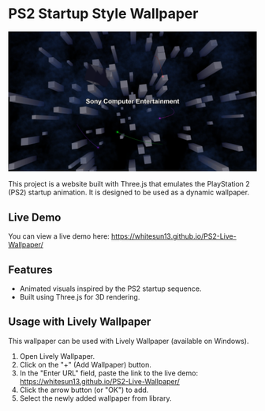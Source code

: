 # PS2 Startup Style Wallpaper

![Screenshot](Screenshot.png)

This project is a website built with Three.js that emulates the PlayStation 2 (PS2) startup animation. It is designed to be used as a dynamic wallpaper.

## Live Demo

You can view a live demo here: https://whitesun13.github.io/PS2-Live-Wallpaper/

## Features

*   Animated visuals inspired by the PS2 startup sequence.
*   Built using Three.js for 3D rendering.

## Usage with Lively Wallpaper

This wallpaper can be used with Lively Wallpaper (available on Windows).

1.  Open Lively Wallpaper.
2.  Click on the "+" (Add Wallpaper) button.
3.  In the "Enter URL" field, paste the link to the live demo: https://whitesun13.github.io/PS2-Live-Wallpaper/
4.  Click the arrow button (or "OK") to add.
5.  Select the newly added wallpaper from library.
